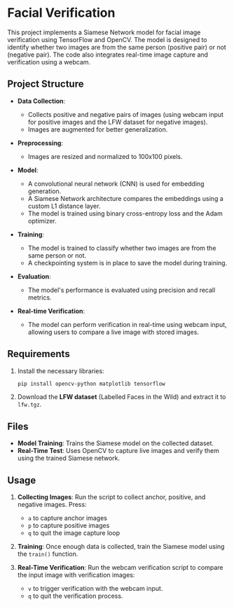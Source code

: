 # Facial Verification

This project implements a Siamese Network model for facial image verification using TensorFlow and OpenCV. The model is designed to identify whether two images are from the same person (positive pair) or not (negative pair). The code also integrates real-time image capture and verification using a webcam.

## Project Structure

- **Data Collection**: 
  - Collects positive and negative pairs of images (using webcam input for positive images and the LFW dataset for negative images).
  - Images are augmented for better generalization.
  
- **Preprocessing**:
  - Images are resized and normalized to 100x100 pixels.
  
- **Model**:
  - A convolutional neural network (CNN) is used for embedding generation.
  - A Siamese Network architecture compares the embeddings using a custom L1 distance layer.
  - The model is trained using binary cross-entropy loss and the Adam optimizer.

- **Training**: 
  - The model is trained to classify whether two images are from the same person or not.
  - A checkpointing system is in place to save the model during training.

- **Evaluation**: 
  - The model's performance is evaluated using precision and recall metrics.

- **Real-time Verification**:
  - The model can perform verification in real-time using webcam input, allowing users to compare a live image with stored images.

## Requirements

1. Install the necessary libraries:
   ```bash
   pip install opencv-python matplotlib tensorflow
   ```

2. Download the **LFW dataset** (Labelled Faces in the Wild) and extract it to `lfw.tgz`.

## Files

- **Model Training**: Trains the Siamese model on the collected dataset.
- **Real-Time Test**: Uses OpenCV to capture live images and verify them using the trained Siamese network.

## Usage

1. **Collecting Images**: Run the script to collect anchor, positive, and negative images. Press:
   - `a` to capture anchor images
   - `p` to capture positive images
   - `q` to quit the image capture loop
   
2. **Training**: Once enough data is collected, train the Siamese model using the `train()` function.

3. **Real-Time Verification**: Run the webcam verification script to compare the input image with verification images:
   - `v` to trigger verification with the webcam input.
   - `q` to quit the verification process.
